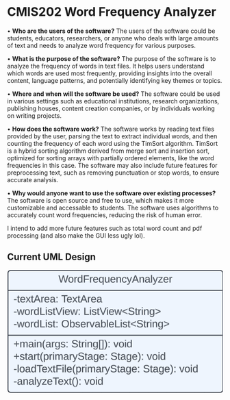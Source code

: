 # CMIS202 Word Frequency Analyzer


• **Who are the users of the software?**
The users of the software could be students, educators, researchers, or anyone who deals with large amounts of text and needs to analyze word frequency for various purposes.

• **What is the purpose of the software?**
The purpose of the software is to analyze the frequency of words in text files. It helps users understand which words are used most frequently, providing insights into the overall content, language patterns, and potentially identifying key themes or topics.

• **Where and when will the software be used?**
The software could be used in various settings such as educational institutions, research organizations, publishing houses, content creation companies, or by individuals working on writing projects.

• **How does the software work?**
The software works by reading text files provided by the user, parsing the text to extract individual words, and then counting the frequency of each word using the TimSort algorithm. TimSort is a hybrid sorting algorithm derived from merge sort and insertion sort, optimized for sorting arrays with partially ordered elements, like the word frequencies in this case. The software may also include future features for preprocessing text, such as removing punctuation or stop words, to ensure accurate analysis.

• **Why would anyone want to use the software over existing processes?**
The software is open source and free to use, which makes it more customizable and accessable to students. The software uses algorithms to accurately count word frequencies, reducing the risk of human error.

I intend to add more future features such as total word count and pdf processing (and also make the GUI less ugly lol).

## Current UML Design

![UML](UML.png)
